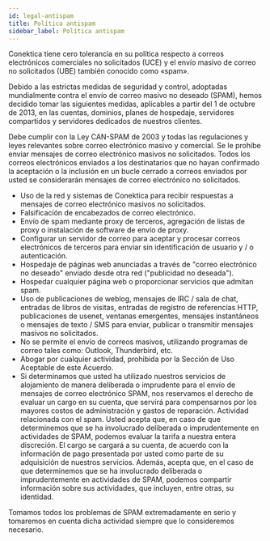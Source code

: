 ```yaml
---
id: legal-antispam
title: Política antispam
sidebar_label: Política antispam
---
```



Conektica tiene cero tolerancia en su política respecto a correos electrónicos comerciales no solicitados (UCE) y el envío masivo de correo no solicitados (UBE) también conocido como «spam».

Debido a las estrictas medidas de seguridad y control, adoptadas mundialmente contra el envío de correo masivo no deseado (SPAM), hemos decidido tomar las siguientes medidas, aplicables a partir del 1 de octubre de 2013, en las cuentas, dominios, planes de hospedaje, servidores compartidos y servidores dedicados de nuestros clientes.

Debe cumplir con la Ley CAN-SPAM de 2003 y todas las regulaciones y leyes relevantes sobre correo electrónico masivo y comercial. Se le prohíbe enviar mensajes de correo electrónico masivos no solicitados. Todos los correos electrónicos enviados a los destinatarios que no hayan confirmado la aceptación o la inclusión en un bucle cerrado a correos enviados por usted se considerarán mensajes de correo electrónico no solicitados.

* Uso de la red y sistemas de Conektica para recibir respuestas a mensajes de correo electrónico masivos no solicitados.
* Falsificación de encabezados de correo electrónico.
* Envío de spam mediante proxy de terceros, agregación de listas de proxy o
instalación de software de envío de proxy.
* Configurar un servidor de correo para aceptar y procesar correos electrónicos
de terceros para enviar sin identificación de usuario y / o autenticación.
* Hospedaje de páginas web anunciadas a través de "correo electrónico no
deseado" enviado desde otra red ("publicidad no deseada").
* Hospedar cualquier página web o proporcionar servicios que admitan spam.
* Uso de publicaciones de weblog, mensajes de IRC / sala de chat, entradas
de libros de visitas, entradas de registro de referencias HTTP, publicaciones de usenet, ventanas emergentes, mensajes instantáneos o mensajes de texto / SMS para enviar, publicar o transmitir mensajes masivos no solicitados.
* No se permite el envío de correos masivos, utilizando programas de correo tales como: Outlook, Thunderbird, etc.
* Abogar por cualquier actividad, prohibida por la Sección de Uso Aceptable de este Acuerdo.
* Si determinamos que usted ha utilizado nuestros servicios de alojamiento de manera deliberada o imprudente para el envío de mensajes de correo electrónico SPAM, nos reservamos el derecho de evaluar un cargo en su cuenta, que servirá para compensarnos por los mayores costos de administración y gastos de reparación. Actividad relacionada con el spam. Usted acepta que, en caso de que determinemos que se ha involucrado deliberada o imprudentemente en actividades de SPAM, podemos evaluar la tarifa a nuestra entera discreción. El cargo se cargará a su cuenta, de acuerdo con la información de pago presentada por usted como parte de su adquisición de nuestros servicios. Además, acepta que, en el caso de que determinemos que se ha involucrado deliberada o imprudentemente en actividades de SPAM, podemos compartir información sobre sus actividades, que incluyen, entre otras, su identidad.

Tomamos todos los problemas de SPAM extremadamente en serio y tomaremos en
cuenta dicha actividad siempre que lo consideremos necesario.


